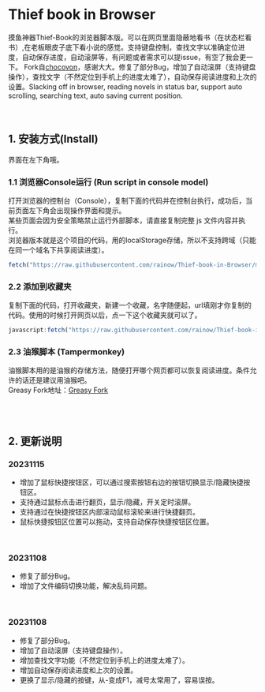 # Thief book in Browser
摸鱼神器Thief-Book的浏览器脚本版。可以在网页里面隐蔽地看书（在状态栏看书）,在老板眼皮子底下看小说的感觉。支持键盘控制，查找文字以准确定位进度，自动保存进度，自动滚屏等，有问题或者需求可以提issue，有空了我会更一下。
Fork自[chocovon](https://github.com/chocovon/thiefbook-js)，感谢大大。修复了部分Bug，增加了自动滚屏（支持键盘操作），查找文字（不然定位到手机上的进度太难了），自动保存阅读进度和上次的设置。Slacking off in browser, reading novels in status bar, support auto scrolling, searching text, auto saving current position.
<br><br><br>

## 1. 安装方式(Install)
界面在左下角哦。

### 1.1 浏览器Console运行 (Run script in console model)
打开浏览器的控制台（Console），复制下面的代码并在控制台执行，成功后，当前页面左下角会出现操作界面和提示。<br>
某些页面会因为安全策略禁止运行外部脚本，请直接复制完整 js 文件内容并执行。<br>
浏览器版本就是这个项目的代码，用的localStorage存储，所以不支持跨域（只能在同一个域名下共享阅读进度）。

```javascript
fetch("https://raw.githubusercontent.com/rainow/Thief-book-in-Browser/master/thiefbook.js").then(response => response.text()).then(text => eval(text))
```

### 2.2 添加到收藏夹
复制下面的代码，打开收藏夹，新建一个收藏，名字随便起，url填刚才你复制的代码。使用的时候打开网页以后，点一下这个收藏夹就可以了。<br>
```javascript
javascript:fetch("https://raw.githubusercontent.com/rainow/Thief-book-in-Browser/master/thiefbook.js").then(response => response.text()).then(text => eval(text))
```

### 2.3 油猴脚本 (Tampermonkey)
油猴脚本用的是油猴的存储方法，随便打开哪个网页都可以恢复阅读进度。条件允许的话还是建议用油猴吧。<br>
Greasy Fork地址：[Greasy Fork](https://greasyfork.org/zh-CN/scripts/479230-%E6%91%B8%E9%B1%BC%E7%A5%9E%E5%99%A8%E7%BD%91%E9%A1%B5%E7%89%88-thief-book-in-browser)

<br><br>
## 2. 更新说明
### 20231115
- 增加了鼠标快捷按钮区，可以通过搜索按钮右边的按钮切换显示/隐藏快捷按钮区。
- 支持通过鼠标点击进行翻页，显示/隐藏，开关定时滚屏。
- 支持通过在快捷按钮区内部滚动鼠标滚轮来进行快捷翻页。
- 鼠标快捷按钮区位置可以拖动，支持自动保存快捷按钮区位置。
<br>

### 20231108
- 修复了部分Bug。
- 增加了文件编码切换功能，解决乱码问题。
<br>

### 20231108
- 修复了部分Bug。
- 增加了自动滚屏（支持键盘操作）。
- 增加查找文字功能（不然定位到手机上的进度太难了）。
- 增加自动保存阅读进度和上次的设置。
- 更换了显示/隐藏的按键，从-变成F1，减号太常用了，容易误按。
